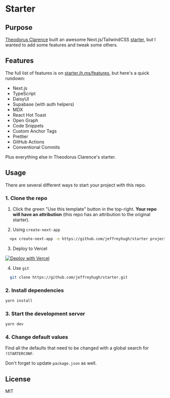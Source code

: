 # Starter

## Purpose

[Theodorus Clarence](https://theodorusclarence) built an awesome Next.js/TailwindCSS [starter](https://github.com/theodorusclarence/ts-nextjs-tailwind-starter), but I wanted to add some features and tweak some others.

## Features

The full list of features is on [starter.jh.ms/features](https://starter.jh.ms/features), but here's a quick rundown:

- Next.js
- TypeScript
- DaisyUI
- Supabase (with auth helpers)
- MDX
- React Hot Toast
- Open Graph
- Code Snippets
- Custom Anchor Tags
- Prettier
- GitHub Actions
- Conventional Commits

Plus everything else in Theodorus Clarence's starter.

## Usage

There are several different ways to start your project with this repo.

### 1. Clone the repo

1. Click the green "Use this template" button in the top-right. **Your repo will have an attribution** (this repo has an attribution to the original starter).

2. Using `create-next-app`

```bash
  npx create-next-app -e https://github.com/jeffreyhugh/starter project-name
```

3. Deploy to Vercel

[![Deploy with Vercel](https://vercel.com/button)](https://vercel.com/new/git/external?repository-url=https%3A%2F%2Fgithub.com%2Fjeffreyhugh%2Fstarter)

4. Use `git`

```bash
  git clone https://github.com/jeffreyhugh/starter.git
```

### 2. Install dependencies

```bash
yarn install
```

### 3. Start the development server

```bash
yarn dev
```

### 4. Change default values

Find all the defaults that need to be changed with a global search for `!STARTERCONF`.

Don't forget to update `package.json` as well.

## License

MIT
